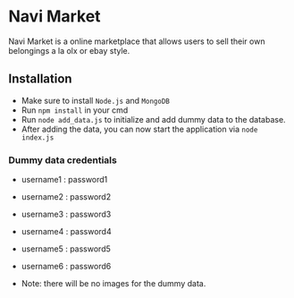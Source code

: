 # Navi Market
Navi Market is a online marketplace that allows users to sell their own belongings a la olx or ebay style.

## Installation
* Make sure to install `Node.js` and `MongoDB`
* Run `npm install` in your cmd
* Run `node add_data.js` to initialize and add dummy data to the database.
* After adding the data, you can now start the application via `node index.js`

### Dummy data credentials
* username1 : password1
* username2 : password2
* username3 : password3
* username4 : password4
* username5 : password5
* username6 : password6

* Note: there will be no images for the dummy data.





